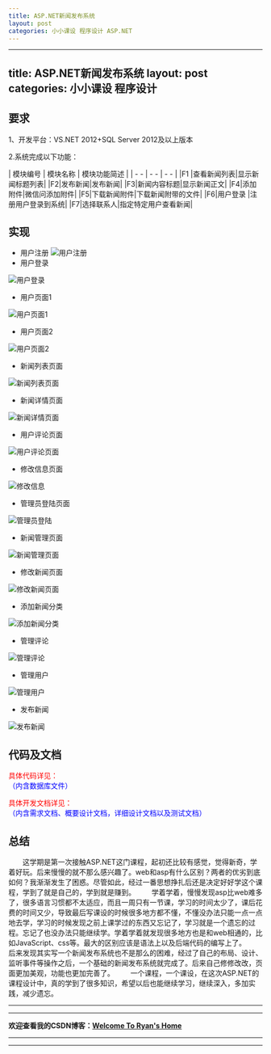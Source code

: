 ```yaml
---
title: ‌ASP.NET新闻发布系统
layout: post
categories: 小小课设 程序设计 ASP.NET
---
```



---
title: ‌ASP.NET新闻发布系统
layout: post
categories: 小小课设 程序设计
---

## 要求

1、开发平台：VS.NET 2012+SQL Server 2012及以上版本

2.系统完成以下功能：

| 模块编号 | 模块名称 | 模块功能简述 |
| - - | - - | - - |
|F1 |查看新闻列表|显示新闻标题列表|
|F2|发布新闻|发布新闻|
|F3|新闻内容标题|显示新闻正文|
|F4|添加附件|微信问添加附件|
|F5|下载新闻附件|下载新闻附带的文件|
|F6|用户登录 |注册用户登录到系统|
|F7|选择联系人|指定特定用户查看新闻|

## 实现
- 用户注册
![用户注册](https://img-blog.csdnimg.cn/20200216234420562.png?x-oss-process=image/watermark,type_ZmFuZ3poZW5naGVpdGk,shadow_10,text_aHR0cHM6Ly9ibG9nLmNzZG4ubmV0L3FxXzQxNDIyNDQ4,size_16,color_FFFFFF,t_0)
- 用户登录

![用户登录](https://img-blog.csdnimg.cn/20200216234914249.png?x-oss-process=image/watermark,type_ZmFuZ3poZW5naGVpdGk,shadow_10,text_aHR0cHM6Ly9ibG9nLmNzZG4ubmV0L3FxXzQxNDIyNDQ4,size_1,color_FFFFFF,t_0)

- 用户页面1

![用户页面1](https://img-blog.csdnimg.cn/20200217000650907.png?x-oss-process=image/watermark,type_ZmFuZ3poZW5naGVpdGk,shadow_10,text_aHR0cHM6Ly9ibG9nLmNzZG4ubmV0L3FxXzQxNDIyNDQ4,size_1,color_FFFFFF,t_0)

- 用户页面2

![用户页面2](https://img-blog.csdnimg.cn/20200217000740211.png?x-oss-process=image/watermark,type_ZmFuZ3poZW5naGVpdGk,shadow_10,text_aHR0cHM6Ly9ibG9nLmNzZG4ubmV0L3FxXzQxNDIyNDQ4,size_1,color_FFFFFF,t_0)

- 新闻列表页面

![新闻列表页面](https://img-blog.csdnimg.cn/20200217000809163.png?x-oss-process=image/watermark,type_ZmFuZ3poZW5naGVpdGk,shadow_10,text_aHR0cHM6Ly9ibG9nLmNzZG4ubmV0L3FxXzQxNDIyNDQ4,size_1,color_FFFFFF,t_0)

- 新闻详情页面


![新闻详情页面](https://img-blog.csdnimg.cn/20200217000837692.png?x-oss-process=image/watermark,type_ZmFuZ3poZW5naGVpdGk,shadow_10,text_aHR0cHM6Ly9ibG9nLmNzZG4ubmV0L3FxXzQxNDIyNDQ4,size_1,color_FFFFFF,t_0)

- 用户评论页面

![用户评论页面](https://img-blog.csdnimg.cn/20200217001210878.png?x-oss-process=image/watermark,type_ZmFuZ3poZW5naGVpdGk,shadow_10,text_aHR0cHM6Ly9ibG9nLmNzZG4ubmV0L3FxXzQxNDIyNDQ4,size_1,color_FFFFFF,t0)

- 修改信息页面

![修改信息](https://img-blog.csdnimg.cn/202002170012393.png?x-oss-process=image/watermark,type_ZmFuZ3poZW5naGVpdGk,shadow_10,text_aHR0cHM6Ly9ibG9nLmNzZG4ubmV0L3FxXzQxNDIyNDQ4,size_1,color_FFFFFF,t_0)

- 管理员登陆页面

![管理员登陆](https://img-blog.csdnimg.cn/20200217001312710.png?x-oss-process=image/watermark,type_ZmFuZ3poZW5naGVpdGk,shadow_10,text_aHR0cHM6Ly9ibG9nLmNzZG4ubmV0L3FxXzQxNDIyNDQ4,size_1,color_FFFFFF,t_0)

- 新闻管理页面

![新闻管理页面](https://img-blog.csdnimg.cn/20200217001335863.png?x-oss-process=image/watermark,type_ZmFuZ3poZW5naGVpdGk,shadow_10,text_aHR0cHM6Ly9ibG9nLmNzZG4ubmV0L3FxXzQxNDIyNDQ4,size_1,color_FFFFFF,t_0)

- 修改新闻页面

![修改新闻页面](https://img-blog.csdnimg.cn/20200217001416620.png?x-oss-process=image/watermark,type_ZmFuZ3poZW5naGVpdGk,shadow_10,text_aHR0cHM6Ly9ibG9nLmNzZG4ubmV0L3FxXzQxNDIyNDQ4,size_1,color_FFFFFF,t_0)

- 添加新闻分类

![添加新闻分类](https://img-blog.csdnimg.cn/20200217001509521.png?x-oss-process=image/watermark,type_ZmFuZ3poZW5naGVpdGk,shadow_10,text_aHR0cHM6Ly9ibG9nLmNzZG4ubmV0L3FxXzQxNDIyNDQ4,size_1,color_FFFFFF,t_0)

- 管理评论

![管理评论](https://img-blog.csdnimg.cn/20200217001532883.png?x-oss-process=image/watermark,type_ZmFuZ3poZW5naGVpdGk,shadow_10,text_aHR0cHM6Ly9ibG9nLmNzZG4ubmV0L3FxXzQxNDIyNDQ4,size_1,color_FFFFFF,t_0)

- 管理用户

![管理用户](https://img-blog.csdnimg.cn/20200217001612391.png?x-oss-process=image/watermark,type_ZmFuZ3poZW5naGVpdGk,shadow_10,text_aHR0cHM6Ly9ibG9nLmNzZG4ubmV0L3FxXzQxNDIyNDQ4,size_1,color_FFFFFF,t_0)

- 发布新闻

![发布新闻](https://img-blog.csdnimg.cn/20200217001625774.png?x-oss-process=image/watermark,type_ZmFuZ3poZW5naGVpdGk,shadow_10,text_aHR0cHM6Ly9ibG9nLmNzZG4ubmV0L3FxXzQxNDIyNDQ4,size_1,color_FFFFFF,t_0)

## 代码及文档
<font color="red">具体代码详见：</font>
<br/><font color="blue">（内含数据库文件）</font>
 
<font color="red">具体开发文档详见：</font>
<br/><font color="blue">（内含需求文档、概要设计文档，详细设计文档以及测试文档）</font>
## 总结
&emsp;&emsp;这学期是第一次接触ASP.NET这门课程，起初还比较有感觉，觉得新奇，学着好玩。后来慢慢的就不那么感兴趣了。web和asp有什么区别？两者的优劣到底如何？我渐渐发生了困惑。尽管如此，经过一番思想挣扎后还是决定好好学这个课程，学到了就是自己的，学到就是赚到。
&emsp;&emsp;学着学着，慢慢发现asp比web难多了，很多语言习惯都不太适应，而且一周只有一节课，学习的时间太少了，课后花费的时间又少，导致最后写课设的时候很多地方都不懂，不懂没办法只能一点一点地去学，学习的时候发现之前上课学过的东西又忘记了，学习就是一个遗忘的过程。忘记了也没办法只能继续学。学着学着就发现很多地方也是和web相通的，比如JavaScript、css等。最大的区别应该是语法上以及后端代码的编写上了。
&emsp;&emsp;后来发现其实写一个新闻发布系统也不是那么的困难，经过了自己的布局、设计、监听事件等操作之后，一个基础的新闻发布系统就完成了。后来自己修修改改，页面更加美观，功能也更加完善了。
&emsp;&emsp;一个课程，一个课设，在这次ASP.NET的课程设计中，真的学到了很多知识，希望以后也能继续学习，继续深入，多加实践，减少遗忘。




---
---
**欢迎查看我的CSDN博客：[Welcome To Ryan's Home](https://blog.csdn.net/qq_41422448)**

---
---